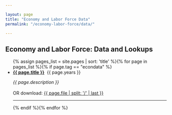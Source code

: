 ```yaml
---

layout: page
title: "Economy and Labor Force Data"
permalink: "/economy-labor-force/data/"

---
```

## Economy and Labor Force: Data and Lookups


<ul>{% assign pages_list = site.pages | sort: 'title' %}{% for page in pages_list %}{% if page.tag == "econdata" %}<br /><li><b><a href="{{ page.url }}">{{ page.title }}</a></b>&nbsp;&nbsp;{{ page.years }}</li><p><i>{{ page.description }} </i><br /><br />OR download: <a href="{{ page.file }}">{{ page.file | split: '/' | last }}</a></p><hr>{% endif %}{% endfor %}</ul>